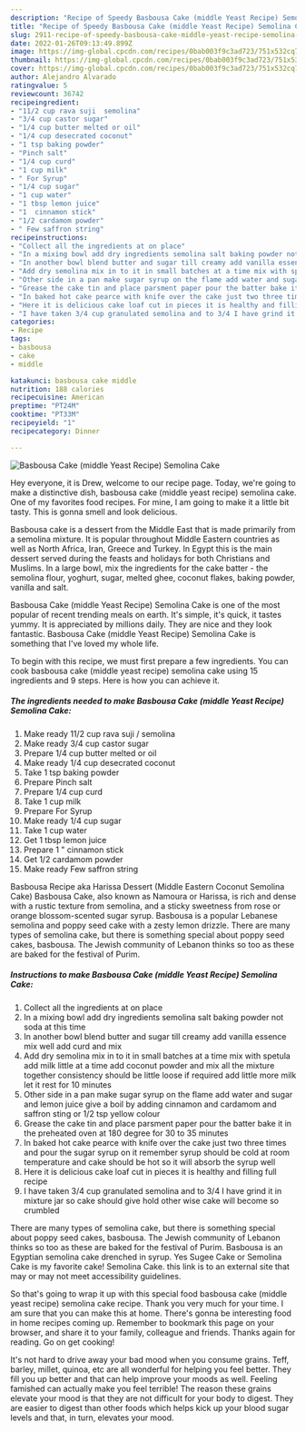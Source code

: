 ```yaml
---
description: "Recipe of Speedy Basbousa Cake (middle Yeast Recipe) Semolina Cake"
title: "Recipe of Speedy Basbousa Cake (middle Yeast Recipe) Semolina Cake"
slug: 2911-recipe-of-speedy-basbousa-cake-middle-yeast-recipe-semolina-cake
date: 2022-01-26T09:13:49.899Z
image: https://img-global.cpcdn.com/recipes/0bab003f9c3ad723/751x532cq70/basbousa-cake-middle-yeast-recipe-semolina-cake-recipe-main-photo.jpg
thumbnail: https://img-global.cpcdn.com/recipes/0bab003f9c3ad723/751x532cq70/basbousa-cake-middle-yeast-recipe-semolina-cake-recipe-main-photo.jpg
cover: https://img-global.cpcdn.com/recipes/0bab003f9c3ad723/751x532cq70/basbousa-cake-middle-yeast-recipe-semolina-cake-recipe-main-photo.jpg
author: Alejandro Alvarado
ratingvalue: 5
reviewcount: 36742
recipeingredient:
- "11/2 cup rava suji  semolina"
- "3/4 cup castor sugar"
- "1/4 cup butter melted or oil"
- "1/4 cup desecrated coconut"
- "1 tsp baking powder"
- "Pinch salt"
- "1/4 cup curd"
- "1 cup milk"
- " For Syrup"
- "1/4 cup sugar"
- "1 cup water"
- "1 tbsp lemon juice"
- "1  cinnamon stick"
- "1/2 cardamom powder"
- " Few saffron string"
recipeinstructions:
- "Collect all the ingredients at on place"
- "In a mixing bowl add dry ingredients semolina salt baking powder not soda at this time"
- "In another bowl blend butter and sugar till creamy add vanilla essence mix well add curd and mix"
- "Add dry semolina mix in to it in small batches at a time mix with spetula add milk little at a time add coconut powder and mix all the mixture together consistency should be little loose if required add little more milk let it rest for 10 minutes"
- "Other side in a pan make sugar syrup on the flame add water and sugar and lemon juice give a boil by adding cinnamon and cardamom and saffron sting or 1/2 tsp yellow colour"
- "Grease the cake tin and place parsment paper pour the batter bake it in the preheated oven at 180 degree for 30 to 35 minutes"
- "In baked hot cake pearce with knife over the cake just two three times and pour the sugar syrup on it remember syrup should be cold at room temperature and cake should be hot so it will absorb the syrup well"
- "Here it is delicious cake loaf cut in pieces it is healthy and filling full recipe"
- "I have taken 3/4 cup granulated semolina and to 3/4 I have grind it in mixture jar so cake should give hold other wise cake will become so crumbled"
categories:
- Recipe
tags:
- basbousa
- cake
- middle

katakunci: basbousa cake middle 
nutrition: 188 calories
recipecuisine: American
preptime: "PT24M"
cooktime: "PT33M"
recipeyield: "1"
recipecategory: Dinner

---
```



![Basbousa Cake (middle Yeast Recipe) Semolina Cake](https://img-global.cpcdn.com/recipes/0bab003f9c3ad723/751x532cq70/basbousa-cake-middle-yeast-recipe-semolina-cake-recipe-main-photo.jpg)

Hey everyone, it is Drew, welcome to our recipe page. Today, we're going to make a distinctive dish, basbousa cake (middle yeast recipe) semolina cake. One of my favorites food recipes. For mine, I am going to make it a little bit tasty. This is gonna smell and look delicious.

Basbousa cake is a dessert from the Middle East that is made primarily from a semolina mixture. It is popular throughout Middle Eastern countries as well as North Africa, Iran, Greece and Turkey. In Egypt this is the main dessert served during the feasts and holidays for both Christians and Muslims. In a large bowl, mix the ingredients for the cake batter - the semolina flour, yoghurt, sugar, melted ghee, coconut flakes, baking powder, vanilla and salt.

Basbousa Cake (middle Yeast Recipe) Semolina Cake is one of the most popular of recent trending meals on earth. It's simple, it's quick, it tastes yummy. It is appreciated by millions daily. They are nice and they look fantastic. Basbousa Cake (middle Yeast Recipe) Semolina Cake is something that I've loved my whole life.


To begin with this recipe, we must first prepare a few ingredients. You can cook basbousa cake (middle yeast recipe) semolina cake using 15 ingredients and 9 steps. Here is how you can achieve it.

<!--inarticleads1-->

##### The ingredients needed to make Basbousa Cake (middle Yeast Recipe) Semolina Cake:

1. Make ready 11/2 cup rava suji / semolina
1. Make ready 3/4 cup castor sugar
1. Prepare 1/4 cup butter melted or oil
1. Make ready 1/4 cup desecrated coconut
1. Take 1 tsp baking powder
1. Prepare Pinch salt
1. Prepare 1/4 cup curd
1. Take 1 cup milk
1. Prepare  For Syrup
1. Make ready 1/4 cup sugar
1. Take 1 cup water
1. Get 1 tbsp lemon juice
1. Prepare 1 &#34; cinnamon stick
1. Get 1/2 cardamom powder
1. Make ready  Few saffron string


Basbousa Recipe aka Harissa Dessert (Middle Eastern Coconut Semolina Cake) Basbousa Cake, also known as Namoura or Harissa, is rich and dense with a rustic texture from semolina, and a sticky sweetness from rose or orange blossom-scented sugar syrup. Basbousa is a popular Lebanese semolina and poppy seed cake with a zesty lemon drizzle. There are many types of semolina cake, but there is something special about poppy seed cakes, basbousa. The Jewish community of Lebanon thinks so too as these are baked for the festival of Purim. 

<!--inarticleads2-->

##### Instructions to make Basbousa Cake (middle Yeast Recipe) Semolina Cake:

1. Collect all the ingredients at on place
1. In a mixing bowl add dry ingredients semolina salt baking powder not soda at this time
1. In another bowl blend butter and sugar till creamy add vanilla essence mix well add curd and mix
1. Add dry semolina mix in to it in small batches at a time mix with spetula add milk little at a time add coconut powder and mix all the mixture together consistency should be little loose if required add little more milk let it rest for 10 minutes
1. Other side in a pan make sugar syrup on the flame add water and sugar and lemon juice give a boil by adding cinnamon and cardamom and saffron sting or 1/2 tsp yellow colour
1. Grease the cake tin and place parsment paper pour the batter bake it in the preheated oven at 180 degree for 30 to 35 minutes
1. In baked hot cake pearce with knife over the cake just two three times and pour the sugar syrup on it remember syrup should be cold at room temperature and cake should be hot so it will absorb the syrup well
1. Here it is delicious cake loaf cut in pieces it is healthy and filling full recipe
1. I have taken 3/4 cup granulated semolina and to 3/4 I have grind it in mixture jar so cake should give hold other wise cake will become so crumbled


There are many types of semolina cake, but there is something special about poppy seed cakes, basbousa. The Jewish community of Lebanon thinks so too as these are baked for the festival of Purim. Basbousa is an Egyptian semolina cake drenched in syrup. Yes Sugee Cake or Semolina Cake is my favorite cake! Semolina Cake. this link is to an external site that may or may not meet accessibility guidelines. 

So that's going to wrap it up with this special food basbousa cake (middle yeast recipe) semolina cake recipe. Thank you very much for your time. I am sure that you can make this at home. There's gonna be interesting food in home recipes coming up. Remember to bookmark this page on your browser, and share it to your family, colleague and friends. Thanks again for reading. Go on get cooking!

It's not hard to drive away your bad mood when you consume grains. Teff, barley, millet, quinoa, etc are all wonderful for helping you feel better. They fill you up better and that can help improve your moods as well. Feeling famished can actually make you feel terrible! The reason these grains elevate your mood is that they are not difficult for your body to digest. They are easier to digest than other foods which helps kick up your blood sugar levels and that, in turn, elevates your mood.
